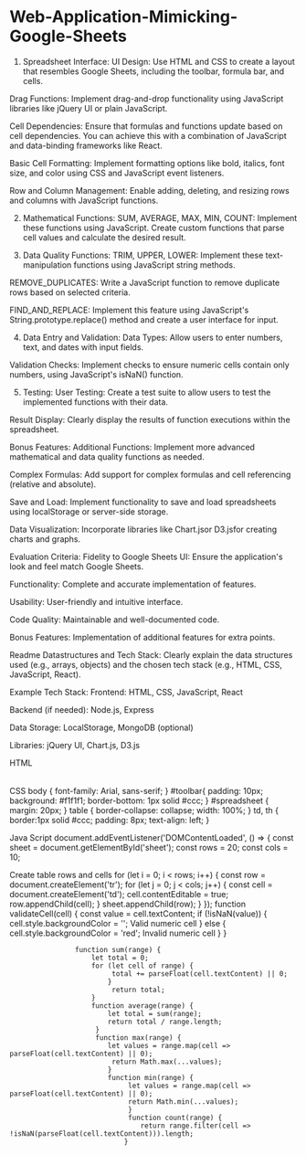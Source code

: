 # Web-Application-Mimicking-Google-Sheets

1. Spreadsheet Interface:
UI Design: Use HTML and CSS to create a layout that resembles Google Sheets, including the toolbar, formula bar, and cells.

Drag Functions: Implement drag-and-drop functionality using JavaScript libraries like jQuery UI or plain JavaScript.

Cell Dependencies: Ensure that formulas and functions update based on cell dependencies. You can achieve this with a combination of JavaScript and data-binding frameworks like React.

Basic Cell Formatting: Implement formatting options like bold, italics, font size, and color using CSS and JavaScript event listeners.

Row and Column Management: Enable adding, deleting, and resizing rows and columns with JavaScript functions.

2. Mathematical Functions:
SUM, AVERAGE, MAX, MIN, COUNT: Implement these functions using JavaScript. Create custom functions that parse cell values and calculate the desired result.

3. Data Quality Functions:
TRIM, UPPER, LOWER: Implement these text-manipulation functions using JavaScript string methods.

REMOVE_DUPLICATES: Write a JavaScript function to remove duplicate rows based on selected criteria.

FIND_AND_REPLACE: Implement this feature using JavaScript's String.prototype.replace() method and create a user interface for input.

4. Data Entry and Validation:
Data Types: Allow users to enter numbers, text, and dates with input fields.

Validation Checks: Implement checks to ensure numeric cells contain only numbers, using JavaScript's isNaN() function.

5. Testing:
User Testing: Create a test suite to allow users to test the implemented functions with their data.

Result Display: Clearly display the results of function executions within the spreadsheet.

Bonus Features:
Additional Functions: Implement more advanced mathematical and data quality functions as needed.

Complex Formulas: Add support for complex formulas and cell referencing (relative and absolute).

Save and Load: Implement functionality to save and load spreadsheets using localStorage or server-side storage.

Data Visualization: Incorporate libraries like Chart.jsor D3.jsfor creating charts and graphs.

Evaluation Criteria:
Fidelity to Google Sheets UI: Ensure the application's look and feel match Google Sheets.

Functionality: Complete and accurate implementation of features.

Usability: User-friendly and intuitive interface.

Code Quality: Maintainable and well-documented code.

Bonus Features: Implementation of additional features for extra points.

Readme
Datastructures and Tech Stack: Clearly explain the data structures used (e.g., arrays, objects) and the chosen tech stack (e.g., HTML, CSS, JavaScript, React).

Example Tech Stack:
Frontend: HTML, CSS, JavaScript, React

Backend (if needed): Node.js, Express

Data Storage: LocalStorage, MongoDB (optional)

Libraries: jQuery UI, Chart.js, D3.js


HTML
<!DOCTYPE html>
 <html lang="en">
 <head>
 <meta charset="UTF-8"> 
<meta name="viewport" content="width=device-width, initial-scale=1.0">
 <title>Google Sheets Clone</title> <link rel="stylesheet" href="styles.css"> 
</head>
 <body>
 <div id="toolbar">
 <!-- Toolbar items -->
 </div> <div id="spreadsheet">
 <table id="sheet"> 
<!-- Dynamic rows and columns will be generated here --> </table> 
</div>
 <script src="script.js">
</script>
 </body>
</html>

CSS
body { 
    font-family: Arial, sans-serif; 
} 
#toolbar{ 
    padding: 10px;
  background: #f1f1f1; 
  border-bottom: 1px solid #ccc;
   } 
   #spreadsheet { 
    margin: 20px; 
   } 
   table { 
    border-collapse: collapse; width: 100%; 
    } 
    td, th { 
        border:1px solid #ccc; 
        padding: 8px; 
        text-align: left; 
 }

 Java Script
document.addEventListener('DOMContentLoaded', () => { 
    const sheet = document.getElementById('sheet');
    const rows = 20; 
    const cols = 10; 
      
  Create table rows and cells 
     for (let i = 0; i < rows; i++) { 
        const row = document.createElement('tr'); 
        for (let j = 0; j < cols; j++) 
            { 
                const cell = document.createElement('td'); 
                cell.contentEditable = true; 
                row.appendChild(cell);
             }
              sheet.appendChild(row); 
            } 
        });
        function validateCell(cell) 
        {
             const value = cell.textContent; 
             if (!isNaN(value)) { 
                cell.style.backgroundColor = ''; 
               Valid numeric cell
                 } else { 
                    cell.style.backgroundColor = 'red';
                     Invalid numeric cell
                      } 
                    }

                    function sum(range) { 
                        let total = 0; 
                        for (let cell of range) {
                             total += parseFloat(cell.textContent) || 0; 
                            }
                             return total; 
                        } 
                        function average(range) { 
                            let total = sum(range); 
                            return total / range.length;
                         } 
                         function max(range) { 
                            let values = range.map(cell => parseFloat(cell.textContent) || 0);
                             return Math.max(...values); 
                            } 
                            function min(range) {
                                 let values = range.map(cell => parseFloat(cell.textContent) || 0); 
                                 return Math.min(...values);
                                 } 
                                 function count(range) { 
                                    return range.filter(cell => !isNaN(parseFloat(cell.textContent))).length; 
                                }

